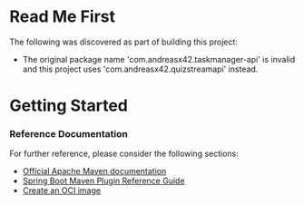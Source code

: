 # Read Me First
The following was discovered as part of building this project:

* The original package name 'com.andreasx42.taskmanager-api' is invalid and this project uses 'com.andreasx42.quizstreamapi' instead.

# Getting Started

### Reference Documentation
For further reference, please consider the following sections:

* [Official Apache Maven documentation](https://maven.apache.org/guides/index.html)
* [Spring Boot Maven Plugin Reference Guide](https://docs.spring.io/spring-boot/docs/3.2.1/maven-plugin/reference/html/)
* [Create an OCI image](https://docs.spring.io/spring-boot/docs/3.2.1/maven-plugin/reference/html/#build-image)

